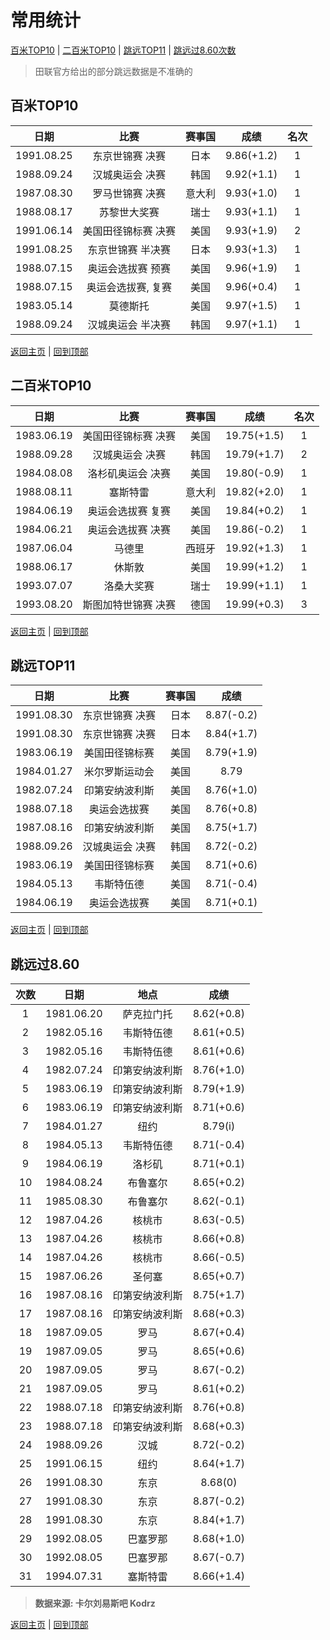 # 常用统计

[百米TOP10](#百米TOP10) | [二百米TOP10](#二百米TOP10) | [跳远TOP11](#跳远TOP11) | [跳远过8.60次数](#跳远过8.60)

> 田联官方给出的部分跳远数据是不准确的

## 百米TOP10

|    日期    |        比赛         | 赛事国 |    成绩    | 名次 |
| :--------: | :-----------------: | :----: | :--------: | :--: |
| 1991.08.25 |   东京世锦赛 决赛   |  日本  | 9.86(+1.2) |  1   |
| 1988.09.24 |   汉城奥运会 决赛   |  韩国  | 9.92(+1.1) |  1   |
| 1987.08.30 |   罗马世锦赛 决赛   | 意大利 | 9.93(+1.0) |  1   |
| 1988.08.17 |    苏黎世大奖赛     |  瑞士  | 9.93(+1.1) |  1   |
| 1991.06.14 | 美国田径锦标赛 决赛 |  美国  | 9.93(+1.9) |  2   |
| 1991.08.25 |  东京世锦赛 半决赛  |  日本  | 9.93(+1.3) |  1   |
| 1988.07.15 |  奥运会选拔赛 预赛  |  美国  | 9.96(+1.9) |  1   |
| 1988.07.15 | 奥运会选拔赛, 复赛  |  美国  | 9.96(+0.4) |  1   |
| 1983.05.14 |      莫德斯托       |  美国  | 9.97(+1.5) |  1   |
| 1988.09.24 |  汉城奥运会 半决赛  |  韩国  | 9.97(+1.1) |  1   |

[返回主页](../Profile.md) | [回到顶部](#常用统计)

## 二百米TOP10

|    日期    |        比赛         | 赛事国 |    成绩     | 名次 |
| :--------: | :-----------------: | :----: | :---------: | :--: |
| 1983.06.19 | 美国田径锦标赛 决赛 |  美国  | 19.75(+1.5) |  1   |
| 1988.09.28 |   汉城奥运会 决赛   |  韩国  | 19.79(+1.7) |  2   |
| 1984.08.08 |  洛杉矶奥运会 决赛  |  美国  | 19.80(-0.9) |  1   |
| 1988.08.11 |      塞斯特雷       | 意大利 | 19.82(+2.0) |  1   |
| 1984.06.19 |  奥运会选拔赛 复赛  |  美国  | 19.84(+0.2) |  1   |
| 1984.06.21 |  奥运会选拔赛 决赛  |  美国  | 19.86(-0.2) |  1   |
| 1987.06.04 |       马德里        | 西班牙 | 19.92(+1.3) |  1   |
| 1988.06.17 |       休斯敦        |  美国  | 19.99(+1.2) |  1   |
| 1993.07.07 |     洛桑大奖赛      |  瑞士  | 19.99(+1.1) |  1   |
| 1993.08.20 | 斯图加特世锦赛 决赛 |  德国  | 19.99(+0.3) |  3   |

[返回主页](../Profile.md) | [回到顶部](#常用统计)

## 跳远TOP11

|    日期    |      比赛       | 赛事国 |    成绩    |
| :--------: | :-------------: | :----: | :--------: |
| 1991.08.30 | 东京世锦赛 决赛 |  日本  | 8.87(-0.2) |
| 1991.08.30 | 东京世锦赛 决赛 |  日本  | 8.84(+1.7) |
| 1983.06.19 | 美国田径锦标赛  |  美国  | 8.79(+1.9) |
| 1984.01.27 | 米尔罗斯运动会  |  美国  |    8.79    |
| 1982.07.24 | 印第安纳波利斯  |  美国  | 8.76(+1.0) |
| 1988.07.18 |  奥运会选拔赛   |  美国  | 8.76(+0.8) |
| 1987.08.16 | 印第安纳波利斯  |  美国  | 8.75(+1.7) |
| 1988.09.26 | 汉城奥运会 决赛 |  韩国  | 8.72(-0.2) |
| 1983.06.19 | 美国田径锦标赛  |  美国  | 8.71(+0.6) |
| 1984.05.13 |   韦斯特伍德    |  美国  | 8.71(-0.4) |
| 1984.06.19 |  奥运会选拔赛   |  美国  | 8.71(+0.1) |

[返回主页](../Profile.md) | [回到顶部](#常用统计)

## 跳远过8.60

| 次数 | 日期         | 地点      | 成绩         |
|:---:|:----------:|:-------:|:----------:|
| 1  | 1981.06.20 | 萨克拉门托   | 8.62(+0.8) |
| 2  | 1982.05.16 | 韦斯特伍德   | 8.61(+0.5) |
| 3  | 1982.05.16 | 韦斯特伍德   | 8.61(+0.6) |
| 4  | 1982.07.24 | 印第安纳波利斯 | 8.76(+1.0) |
| 5  | 1983.06.19 | 印第安纳波利斯 | 8.79(+1.9) |
| 6  | 1983.06.19 | 印第安纳波利斯 | 8.71(+0.6) |
| 7  | 1984.01.27 | 纽约      | 8.79(i)    |
| 8  | 1984.05.13 | 韦斯特伍德   | 8.71(-0.4) |
| 9  | 1984.06.19 | 洛杉矶     | 8.71(+0.1) |
| 10 | 1984.08.24 | 布鲁塞尔    | 8.65(+0.2) |
| 11 | 1985.08.30 | 布鲁塞尔    | 8.62(-0.1) |
| 12 | 1987.04.26 | 核桃市     | 8.63(-0.5) |
| 13 | 1987.04.26 | 核桃市     | 8.66(+0.8) |
| 14 | 1987.04.26 | 核桃市     | 8.66(-0.5) |
| 15 | 1987.06.26 | 圣何塞     | 8.65(+0.7) |
| 16 | 1987.08.16 | 印第安纳波利斯 | 8.75(+1.7) |
| 17 | 1987.08.16 | 印第安纳波利斯 | 8.68(+0.3) |
| 18 | 1987.09.05 | 罗马      | 8.67(+0.4) |
| 19 | 1987.09.05 | 罗马      | 8.65(+0.6) |
| 20 | 1987.09.05 | 罗马      | 8.67(-0.2) |
| 21 | 1987.09.05 | 罗马      | 8.61(+0.2) |
| 22 | 1988.07.18 | 印第安纳波利斯 | 8.76(+0.8) |
| 23 | 1988.07.18 | 印第安纳波利斯 | 8.68(+0.3) |
| 24 | 1988.09.26 | 汉城      | 8.72(-0.2) |
| 25 | 1991.06.15 | 纽约      | 8.64(+1.7) |
| 26 | 1991.08.30 | 东京      | 8.68(0)    |
| 27 | 1991.08.30 | 东京      | 8.87(-0.2) |
| 28 | 1991.08.30 | 东京      | 8.84(+1.7) |
| 29 | 1992.08.05 | 巴塞罗那    | 8.68(+1.0) |
| 30 | 1992.08.05 | 巴塞罗那    | 8.67(-0.7) |
| 31 | 1994.07.31 | 塞斯特雷    | 8.66(+1.4) |

> **数据来源: 卡尔刘易斯吧 Kodrz**

[返回主页](../Profile.md) | [回到顶部](#常用统计)
